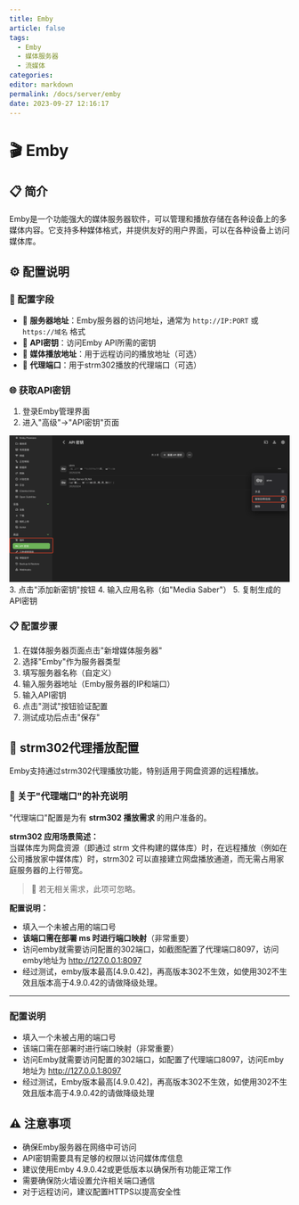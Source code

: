 ```yaml
---
title: Emby
article: false
tags: 
  - Emby
  - 媒体服务器
  - 流媒体
categories: 
editor: markdown
permalink: /docs/server/emby
date: 2023-09-27 12:16:17
---
```


# 🎬 Emby

## 📋 简介

Emby是一个功能强大的媒体服务器软件，可以管理和播放存储在各种设备上的多媒体内容。它支持多种媒体格式，并提供友好的用户界面，可以在各种设备上访问媒体库。

## ⚙️ 配置说明

### 🔧 配置字段

- 📡 **服务器地址**：Emby服务器的访问地址，通常为 `http://IP:PORT` 或 `https://域名` 格式
- 🔑 **API密钥**：访问Emby API所需的密钥
- 📂 **媒体播放地址**：用于远程访问的播放地址（可选）
- 🚪 **代理端口**：用于strm302播放的代理端口（可选）

### 🌐 获取API密钥

1. 登录Emby管理界面
2. 进入"高级"->"API密钥"页面
<div align="center"><img src="./images/emby/emby01.jpg" width="800"/></div>
3. 点击"添加新密钥"按钮
4. 输入应用名称（如"Media Saber"）
5. 复制生成的API密钥

### 📋 配置步骤

1. 在媒体服务器页面点击"新增媒体服务器"
2. 选择"Emby"作为服务器类型
3. 填写服务器名称（自定义）
4. 输入服务器地址（Emby服务器的IP和端口）
5. 输入API密钥
6. 点击"测试"按钮验证配置
7. 测试成功后点击"保存"

## 🔌 strm302代理播放配置

Emby支持通过strm302代理播放功能，特别适用于网盘资源的远程播放。

### 🔌 关于"代理端口"的补充说明

"代理端口"配置是为有 **strm302 播放需求** 的用户准备的。

**strm302 应用场景简述：**  
当媒体库为网盘资源（即通过 strm 文件构建的媒体库）时，在远程播放（例如在公司播放家中媒体库）时，strm302 可以直接建立网盘播放通道，而无需占用家庭服务器的上行带宽。

> 📝 若无相关需求，此项可忽略。

**配置说明：**

- 填入一个未被占用的端口号  
- **该端口需在部署 ms 时进行端口映射**（非常重要）
- 访问emby就需要访问配置的302端口，如截图配置了代理端口8097，访问emby地址为 http://127.0.0.1:8097 
- 经过测试，emby版本最高[4.9.0.42]，再高版本302不生效，如使用302不生效且版本高于4.9.0.42的请做降级处理。

---

### 配置说明

- 填入一个未被占用的端口号
- 该端口需在部署时进行端口映射（非常重要）
- 访问Emby就需要访问配置的302端口，如配置了代理端口8097，访问Emby地址为 http://127.0.0.1:8097
- 经过测试，Emby版本最高[4.9.0.42]，再高版本302不生效，如使用302不生效且版本高于4.9.0.42的请做降级处理

## ⚠️ 注意事项

- 确保Emby服务器在网络中可访问
- API密钥需要具有足够的权限以访问媒体库信息
- 建议使用Emby 4.9.0.42或更低版本以确保所有功能正常工作
- 需要确保防火墙设置允许相关端口通信
- 对于远程访问，建议配置HTTPS以提高安全性